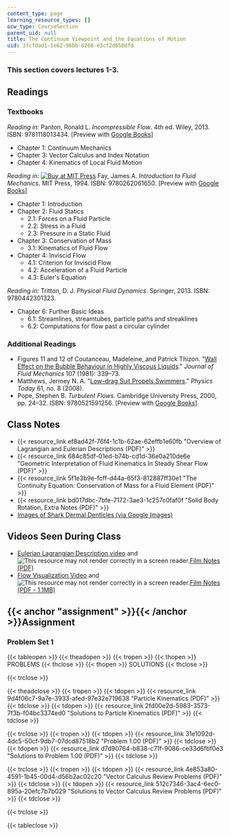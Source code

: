 ```yaml
---
content_type: page
learning_resource_types: []
ocw_type: CourseSection
parent_uid: null
title: The Continuum Viewpoint and the Equations of Motion
uid: 3fcfdad1-1e62-96bb-6260-e3cf2d650dfd
---
```


### This section covers lectures 1-3.

Readings
--------

### Textbooks

_Reading in:_ Panton, Ronald L. _Incompressible Flow_. 4th ed. Wiley, 2013. ISBN: 9781118013434. \[Preview with [Google Books](http://books.google.com/books?id=sa4eAAAAQBAJ&pg=PAfrontcover)\]

*   Chapter 1: Continuum Mechanics
*   Chapter 3: Vector Calculus and Index Notation
*   Chapter 4: Kinematics of Local Fluid Motion

_Reading in:_ [![Buy at MIT 
Press](/images/mp_logo.gif)](https://mitpress.mit.edu/9780262061650) Fay, James A. _Introduction to Fluid Mechanics_. MIT Press, 1994. ISBN: 9780262061650. \[Preview with [Google Books](http://books.google.com/books?id=XGVpue4954wC&pg=PAfrontcover)\]

*   Chapter 1: Introduction
*   Chapter 2: Fluid Statics
    *   2.1: Forces on a Fluid Particle
    *   2.2: Stress in a Fluid
    *   2.3: Pressure in a Static Fluid
*   Chapter 3: Conservation of Mass
    *   3.1: Kinematics of Fluid Flow
*   Chapter 4: Inviscid Flow
    *   4.1: Criterion for Inviscid Flow
    *   4.2: Acceleration of a Fluid Particle
    *   4.3: Euler's Equation

_Reading in:_ Tritton, D. J. _Physical Fluid Dynamics_. Springer, 2013. ISBN: 9780442301323.

*   Chapter 6: Further Basic Ideas
    *   6.1: Streamlines, streamtubes, particle paths and streaklines
    *   6.2: Computations for flow past a circular cylinder

### Additional Readings

*   Figures 11 and 12 of Coutanceau, Madeleine, and Patrick Thizon. "[Wall Effect on the Bubble Behaviour in Highly Viscous Liquids](http://dx.doi.org/10.1017/S0022112081001808)." _Journal of Fluid Mechanics_ 107 (1981): 339–73.
*   Matthews, Jermey N. A. "[Low-drag Suit Propels Swimmers](http://dx.doi.org/10.1063/1.2970208)." _Physics Today_ 61, no. 8 (2008).
*   Pope, Stephen B. _Turbulent Flows_. Cambridge University Press, 2000, pp. 24–32. ISBN: 9780521591256. \[Preview with [Google Books](http://books.google.com/books?id=HZsTw9SMx-0C&pg=PA24=onepage)\]

Class Notes
-----------

*   {{< resource_link ef8ad42f-76f4-1c1b-62ae-62effb1e60fb "Overview of Lagrangian and Eulerian Descriptions (PDF)" >}}
*   {{< resource_link 684c85df-01ed-b74b-cd1d-36e0a210de6e "Geometric Interpretation of Fluid Kinematics In Steady Shear Flow (PDF)" >}}
*   {{< resource_link 5f1e3b9e-fcff-d44a-65f3-812887ff30e1 "The Continuity Equation: Conservation of Mass for a Fluid Element (PDF)" >}}
*   {{< resource_link bd017dbc-7bfe-7172-3ae3-1c257c0faf0f "Solid Body Rotation, Extra Notes (PDF)" >}}
*   [Images of Shark Dermal Denticles (via Google Images)](https://www.google.com/search?client=safari&rls=en&q=shark+denticles&ie=UTF&tbm=isch&gws_rd=ssl)

Videos Seen During Class
------------------------

*   [Eulerian Lagrangian Description video](https://youtu.be/mdN8OOkx2ko) and ![This resource may not render correctly in a screen reader.](/images/inacessible.gif)[Film Notes (PDF)](http://web.mit.edu/hml/ncfmf/01ELDFM.pdf)
*   [Flow Visualization Video](https://youtu.be/nuQyKGuXJOs) and ![This resource may not render correctly in a screen reader.](/images/inacessible.gif)[Film Notes (PDF - 1.1MB)](http://web.mit.edu/hml/ncfmf/05FV.pdf)

{{< anchor "assignment" >}}{{< /anchor >}}Assignment
----------------------------------------------------

### Problem Set 1

{{< tableopen >}}
{{< theadopen >}}
{{< tropen >}}
{{< thopen >}}
PROBLEMS
{{< thclose >}}
{{< thopen >}}
SOLUTIONS
{{< thclose >}}

{{< trclose >}}

{{< theadclose >}}
{{< tropen >}}
{{< tdopen >}}
{{< resource_link 9d4f06c7-9a7e-3933-afed-97e32e719638 "Particle Kinematics (PDF)" >}}
{{< tdclose >}}
{{< tdopen >}}
{{< resource_link 2fd00e2d-5983-3573-7f3b-f04bc3374ed0 "Solutions to Particle Kinematics (PDF)" >}}
{{< tdclose >}}

{{< trclose >}}
{{< tropen >}}
{{< tdopen >}}
{{< resource_link 31e1092d-4dc5-50cf-9db7-07dcd87518b2 "Problem 1.00 (PDF)" >}}
{{< tdclose >}}
{{< tdopen >}}
{{< resource_link d7d90764-b838-c71f-9086-ce33d6fbf0e3 "Solutions to Problem 1.00 (PDF)" >}}
{{< tdclose >}}

{{< trclose >}}
{{< tropen >}}
{{< tdopen >}}
{{< resource_link 4e853a80-4591-1b45-00d4-d56b2ac02c20 "Vector Calculus Review Problems (PDF)" >}}
{{< tdclose >}}
{{< tdopen >}}
{{< resource_link 512c7346-3ac4-6ec0-895a-20efc7b7b029 "Solutions to Vector Calculus Review Problems (PDF)" >}}
{{< tdclose >}}

{{< trclose >}}

{{< tableclose >}}